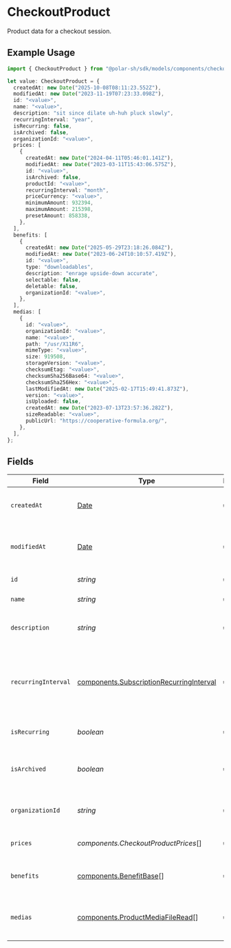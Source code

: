 # CheckoutProduct

Product data for a checkout session.

## Example Usage

```typescript
import { CheckoutProduct } from "@polar-sh/sdk/models/components/checkoutproduct.js";

let value: CheckoutProduct = {
  createdAt: new Date("2025-10-08T08:11:23.552Z"),
  modifiedAt: new Date("2023-11-19T07:23:33.098Z"),
  id: "<value>",
  name: "<value>",
  description: "sit since dilate uh-huh pluck slowly",
  recurringInterval: "year",
  isRecurring: false,
  isArchived: false,
  organizationId: "<value>",
  prices: [
    {
      createdAt: new Date("2024-04-11T05:46:01.141Z"),
      modifiedAt: new Date("2023-03-11T15:43:06.575Z"),
      id: "<value>",
      isArchived: false,
      productId: "<value>",
      recurringInterval: "month",
      priceCurrency: "<value>",
      minimumAmount: 932394,
      maximumAmount: 215398,
      presetAmount: 858338,
    },
  ],
  benefits: [
    {
      createdAt: new Date("2025-05-29T23:18:26.084Z"),
      modifiedAt: new Date("2023-06-24T10:10:57.419Z"),
      id: "<value>",
      type: "downloadables",
      description: "enrage upside-down accurate",
      selectable: false,
      deletable: false,
      organizationId: "<value>",
    },
  ],
  medias: [
    {
      id: "<value>",
      organizationId: "<value>",
      name: "<value>",
      path: "/usr/X11R6",
      mimeType: "<value>",
      size: 919508,
      storageVersion: "<value>",
      checksumEtag: "<value>",
      checksumSha256Base64: "<value>",
      checksumSha256Hex: "<value>",
      lastModifiedAt: new Date("2025-02-17T15:49:41.873Z"),
      version: "<value>",
      isUploaded: false,
      createdAt: new Date("2023-07-13T23:57:36.282Z"),
      sizeReadable: "<value>",
      publicUrl: "https://cooperative-formula.org/",
    },
  ],
};
```

## Fields

| Field                                                                                                | Type                                                                                                 | Required                                                                                             | Description                                                                                          |
| ---------------------------------------------------------------------------------------------------- | ---------------------------------------------------------------------------------------------------- | ---------------------------------------------------------------------------------------------------- | ---------------------------------------------------------------------------------------------------- |
| `createdAt`                                                                                          | [Date](https://developer.mozilla.org/en-US/docs/Web/JavaScript/Reference/Global_Objects/Date)        | :heavy_check_mark:                                                                                   | Creation timestamp of the object.                                                                    |
| `modifiedAt`                                                                                         | [Date](https://developer.mozilla.org/en-US/docs/Web/JavaScript/Reference/Global_Objects/Date)        | :heavy_check_mark:                                                                                   | Last modification timestamp of the object.                                                           |
| `id`                                                                                                 | *string*                                                                                             | :heavy_check_mark:                                                                                   | The ID of the product.                                                                               |
| `name`                                                                                               | *string*                                                                                             | :heavy_check_mark:                                                                                   | The name of the product.                                                                             |
| `description`                                                                                        | *string*                                                                                             | :heavy_check_mark:                                                                                   | The description of the product.                                                                      |
| `recurringInterval`                                                                                  | [components.SubscriptionRecurringInterval](../../models/components/subscriptionrecurringinterval.md) | :heavy_check_mark:                                                                                   | The recurring interval of the product. If `None`, the product is a one-time purchase.                |
| `isRecurring`                                                                                        | *boolean*                                                                                            | :heavy_check_mark:                                                                                   | Whether the product is a subscription.                                                               |
| `isArchived`                                                                                         | *boolean*                                                                                            | :heavy_check_mark:                                                                                   | Whether the product is archived and no longer available.                                             |
| `organizationId`                                                                                     | *string*                                                                                             | :heavy_check_mark:                                                                                   | The ID of the organization owning the product.                                                       |
| `prices`                                                                                             | *components.CheckoutProductPrices*[]                                                                 | :heavy_check_mark:                                                                                   | List of prices for this product.                                                                     |
| `benefits`                                                                                           | [components.BenefitBase](../../models/components/benefitbase.md)[]                                   | :heavy_check_mark:                                                                                   | List of benefits granted by the product.                                                             |
| `medias`                                                                                             | [components.ProductMediaFileRead](../../models/components/productmediafileread.md)[]                 | :heavy_check_mark:                                                                                   | List of medias associated to the product.                                                            |